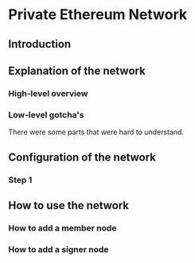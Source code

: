 # Private Ethereum Network

## Introduction

## Explanation of the network

### High-level overview

### Low-level gotcha's
There were some parts that were hard to understand.

## Configuration of the network

### Step 1


## How to use the network

### How to add a member node

### How to add a signer node
